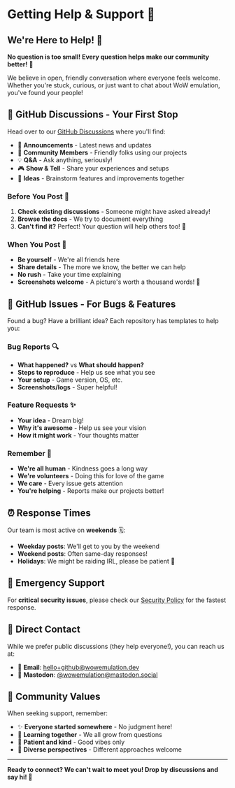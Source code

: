 # Getting Help & Support 🤗

## We're Here to Help! 💪

**No question is too small! Every question helps make our community better!** 🌟

We believe in open, friendly conversation where everyone feels welcome. Whether
you're stuck, curious, or just want to chat about WoW emulation, you've found your
people!

## 💬 GitHub Discussions - Your First Stop

Head over to our [GitHub Discussions][] where you'll find:

- 📢 **Announcements** - Latest news and updates
- 🤝 **Community Members** - Friendly folks using our projects
- 💡 **Q&A** - Ask anything, seriously!
- 🎮 **Show & Tell** - Share your experiences and setups
- 💭 **Ideas** - Brainstorm features and improvements together

### Before You Post 📝

1. **Check existing discussions** - Someone might have asked already!
2. **Browse the docs** - We try to document everything
3. **Can't find it?** Perfect! Your question will help others too! 🎯

### When You Post 🌈

- **Be yourself** - We're all friends here
- **Share details** - The more we know, the better we can help
- **No rush** - Take your time explaining
- **Screenshots welcome** - A picture's worth a thousand words! 📸

## 🐛 GitHub Issues - For Bugs & Features

Found a bug? Have a brilliant idea? Each repository has templates to help you:

### Bug Reports 🔍

- **What happened?** vs **What should happen?**
- **Steps to reproduce** - Help us see what you see
- **Your setup** - Game version, OS, etc.
- **Screenshots/logs** - Super helpful!

### Feature Requests ✨

- **Your idea** - Dream big!
- **Why it's awesome** - Help us see your vision
- **How it might work** - Your thoughts matter

### Remember 💖

- **We're all human** - Kindness goes a long way
- **We're volunteers** - Doing this for love of the game
- **We care** - Every issue gets attention
- **You're helping** - Reports make our projects better!

## ⏰ Response Times

Our team is most active on **weekends** 🗓️:

- **Weekday posts**: We'll get to you by the weekend
- **Weekend posts**: Often same-day responses!
- **Holidays**: We might be raiding IRL, please be patient 🎄

## 🚨 Emergency Support

For **critical security issues**, please check our [Security Policy](SECURITY.md)
for the fastest response.

## 💌 Direct Contact

While we prefer public discussions (they help everyone!), you can reach us at:

- 📧 **Email**: <hello+github@wowemulation.dev>
- 🐘 **Mastodon**: [@wowemulation@mastodon.social][]

## 🤝 Community Values

When seeking support, remember:

- ✨ **Everyone started somewhere** - No judgment here!
- 🌱 **Learning together** - We all grow from questions
- 🎯 **Patient and kind** - Good vibes only
- 🌈 **Diverse perspectives** - Different approaches welcome

---

**Ready to connect? We can't wait to meet you! Drop by discussions and say hi! 👋**

[GitHub Discussions]: https://github.com/orgs/wowemulation-dev/discussions
[@wowemulation@mastodon.social]: https://mastodon.social/@wowemulation
